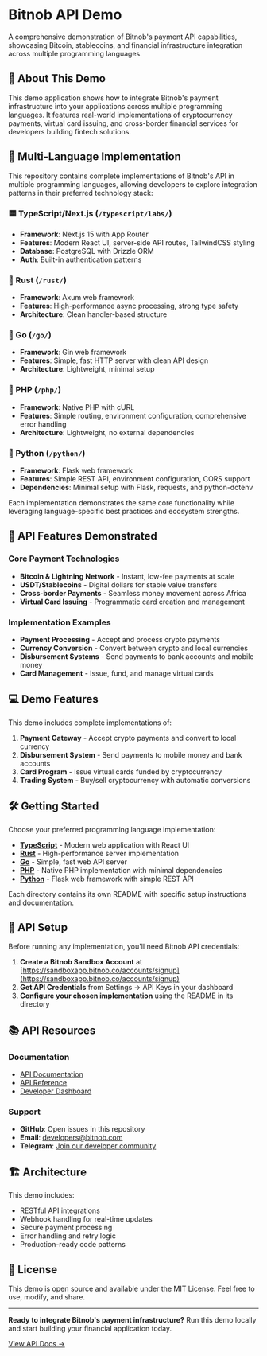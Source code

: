 # Bitnob API Demo

A comprehensive demonstration of Bitnob's payment API capabilities, showcasing Bitcoin, stablecoins, and financial infrastructure integration across multiple programming languages.

## 🚀 About This Demo

This demo application shows how to integrate Bitnob's payment infrastructure into your applications across multiple programming languages. It features real-world implementations of cryptocurrency payments, virtual card issuing, and cross-border financial services for developers building fintech solutions.

## 🌟 Multi-Language Implementation

This repository contains complete implementations of Bitnob's API in multiple programming languages, allowing developers to explore integration patterns in their preferred technology stack:

### 🟨 TypeScript/Next.js (`/typescript/labs/`)
- **Framework**: Next.js 15 with App Router
- **Features**: Modern React UI, server-side API routes, TailwindCSS styling
- **Database**: PostgreSQL with Drizzle ORM
- **Auth**: Built-in authentication patterns

### 🦀 Rust (`/rust/`)
- **Framework**: Axum web framework
- **Features**: High-performance async processing, strong type safety
- **Architecture**: Clean handler-based structure

### 🐹 Go (`/go/`)
- **Framework**: Gin web framework
- **Features**: Simple, fast HTTP server with clean API design
- **Architecture**: Lightweight, minimal setup

### 🐘 PHP (`/php/`)
- **Framework**: Native PHP with cURL
- **Features**: Simple routing, environment configuration, comprehensive error handling
- **Architecture**: Lightweight, no external dependencies

### 🐍 Python (`/python/`)
- **Framework**: Flask web framework
- **Features**: Simple REST API, environment configuration, CORS support
- **Dependencies**: Minimal setup with Flask, requests, and python-dotenv

Each implementation demonstrates the same core functionality while leveraging language-specific best practices and ecosystem strengths.

## 🎯 API Features Demonstrated

### Core Payment Technologies
- **Bitcoin & Lightning Network** - Instant, low-fee payments at scale
- **USDT/Stablecoins** - Digital dollars for stable value transfers
- **Cross-border Payments** - Seamless money movement across Africa
- **Virtual Card Issuing** - Programmatic card creation and management

### Implementation Examples
- **Payment Processing** - Accept and process crypto payments
- **Currency Conversion** - Convert between crypto and local currencies
- **Disbursement Systems** - Send payments to bank accounts and mobile money
- **Card Management** - Issue, fund, and manage virtual cards

## 💻 Demo Features

This demo includes complete implementations of:

1. **Payment Gateway** - Accept crypto payments and convert to local currency
2. **Disbursement System** - Send payments to mobile money and bank accounts
3. **Card Program** - Issue virtual cards funded by cryptocurrency
4. **Trading System** - Buy/sell cryptocurrency with automatic conversions

## 🛠️ Getting Started

Choose your preferred programming language implementation:

- **[TypeScript](typescript/labs/README.md)** - Modern web application with React UI
- **[Rust](rust/README.md)** - High-performance server implementation
- **[Go](go/README.md)** - Simple, fast web API server
- **[PHP](php/README.md)** - Native PHP implementation with minimal dependencies
- **[Python](python/README.md)** - Flask web framework with simple REST API

Each directory contains its own README with specific setup instructions and documentation.

## 🔑 API Setup

Before running any implementation, you'll need Bitnob API credentials:

1. **Create a Bitnob Sandbox Account** at [https://sandboxapp.bitnob.co/accounts/signup](https://sandboxapp.bitnob.co/accounts/signup)
2. **Get API Credentials** from Settings → API Keys in your dashboard
3. **Configure your chosen implementation** using the README in its directory

## 📚 API Resources

### Documentation
- [API Documentation](https://www.bitnob.dev/docs/genesis/overview)
- [API Reference](https://www.bitnob.dev/api-reference/authentication)
- [Developer Dashboard](https://sandboxapp.bitnob.co)

### Support
- **GitHub**: Open issues in this repository
- **Email**: developers@bitnob.com
- **Telegram**: [Join our developer community](https://t.me/+QZEsH1DBhC04YjE0)

## 🏗️ Architecture

This demo includes:
- RESTful API integrations
- Webhook handling for real-time updates
- Secure payment processing
- Error handling and retry logic
- Production-ready code patterns

## 📄 License

This demo is open source and available under the MIT License. Feel free to use, modify, and share.

---

**Ready to integrate Bitnob's payment infrastructure?** Run this demo locally and start building your financial application today.

[View API Docs →](https://www.bitnob.dev/docs/genesis/overview)